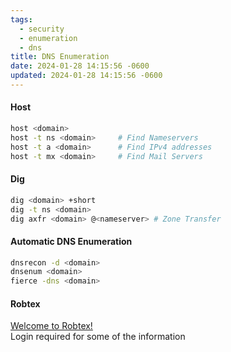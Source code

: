 ```yaml
---
tags:
  - security
  - enumeration
  - dns
title: DNS Enumeration
date: 2024-01-28 14:15:56 -0600
updated: 2024-01-28 14:15:56 -0600
---
```


#### Host

````bash
host <domain>
host -t ns <domain> 	# Find Nameservers
host -t a <domain> 		# Find IPv4 addresses
host -t mx <domain> 	# Find Mail Servers
````

#### Dig

````bash
dig <domain> +short
dig -t ns <domain>
dig axfr <domain> @<nameserver> # Zone Transfer
````

#### Automatic DNS Enumeration

````bash
dnsrecon -d <domain>
dnsenum <domain>
fierce -dns <domain>
````

#### Robtex

[Welcome to Robtex!](https://www.robtex.com/)  
Login required for some of the information
